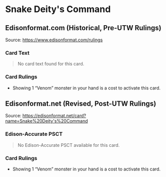 # Snake Deity's Command

## Edisonformat.com (Historical, Pre-UTW Rulings)

Source: https://www.edisonformat.com/rulings

### Card Text

> No card text found for this card.

### Card Rulings

*   Showing 1 “Venom” monster in your hand is a cost to activate this card.

## Edisonformat.net (Revised, Post-UTW Rulings)

Source: https://edisonformat.net/card?name=Snake%20Deity's%20Command

### Edison-Accurate PSCT

> No Edison-Accurate PSCT available for this card.

### Card Rulings

*   Showing 1 “Venom” monster in your hand is a cost to activate this card.
            